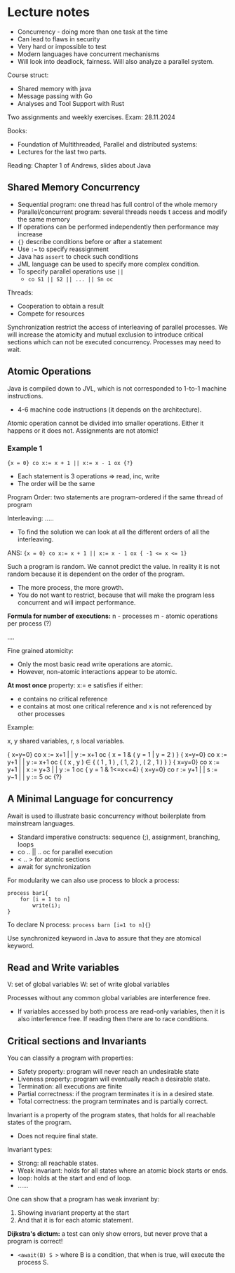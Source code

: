 # Lecture notes

- Concurrency - doing more than one task at the time
- Can lead to flaws in security 
- Very hard or impossible to test
- Modern languages have concurrent mechanisms 
- Will look into deadlock, fairness. Will also analyze a parallel system.

Course struct: 
- Shared memory with java
- Message passing with Go
- Analyses and Tool Support with Rust 

Two assignments and weekly exercises. 
Exam: 28.11.2024


Books:
- Foundation of Multithreaded, Parallel and distributed systems: 
- Lectures for the last two parts. 

Reading: Chapter 1 of Andrews, slides about Java


## Shared Memory Concurrency 
- Sequential program: one thread has full control of the whole memory 
- Parallel/concurrent program: several threads needs t access and modify the same memory
- If operations can be performed independently then performance may increase 
- `{}` describe conditions before or after a statement 
- Use `:=` to specify reassignment
- Java has `assert` to check such conditions
- JML language can be used to specify more complex condition.
- To specify parallel operations use `||`  
  - `co S1 || S2 || ... || Sn oc`

Threads: 
- Cooperation to obtain a result
- Compete for resources

Synchronization restrict the access of interleaving of parallel processes. 
We will increase the atomicity and mutual exclusion to introduce critical sections which can not be executed concurrency.
Processes may need to wait. 


## Atomic Operations

Java is compiled down to JVL, which is not corresponded to 1-to-1 machine instructions. 
- 4-6 machine code instructions (it depends on the architecture). 

Atomic operation cannot be divided into smaller operations. Either it happens or it does not. 
Assignments are not atomic!


### Example 1

`{x = 0} co x:= x + 1 || x:= x - 1 ox {?}`
- Each statement is 3 operations => read, inc, write
- The order will be the same 

Program Order: two statements are program-ordered if the same thread of program 

Interleaving: .....

- To find the solution we can look at all the different orders of all the interleaving.

ANS:
`{x = 0} co x:= x + 1 || x:= x - 1 ox { -1 <= x <= 1}`

Such a program is random. We cannot predict the value. In reality it is not random because it is dependent on the order of the program. 


- The more process, the more growth.
- You do not want to restrict, because that will make the program less concurrent and will impact performance. 

**Formula for number of executions:**
n - processes
m - atomic operations per process (?)

....

Fine grained atomicity:
- Only the most basic read write operations are atomic.  
- However, non-atomic interactions appear to be atomic. 


**At most once** property: 
x:= e satisfies if either: 
- e contains no critical reference
- e contains at most one critical reference and x is not referenced by other processes 



Example:

x, y shared variables, r, s local variables. 

{ x=y=0} co x := x+1 | | y := x+1 oc { x = 1 & ( y = 1 | y = 2 ) }
{ x=y=0} co x := y+1 | | y := x+1 oc { ( x , y ) ∈ { ( 1 , 1 ) , ( 1, 2 ) , ( 2 , 1 ) } }
{ x=y=0} co x := y+1 | | x := y+3 | | y := 1 oc { y = 1 & 1<=x<=4}
{ x=y=0} co r := y+1 | | s := y−1 | | y := 5 oc {?}


## A Minimal Language for concurrency 

Await is used to illustrate basic concurrency without boilerplate from mainstream languages. 

- Standard imperative constructs: sequence (;), assignment, branching, loops
- co .. || .. oc for parallel execution
- < .. > for atomic sections
- await for synchronization

For modularity we can also use process to block a process:

```
process bar1{
    for [i = 1 to n]
        write(i);
}
```

To declare N process: `process barn [i=1 to n]{}`

Use synchronized keyword in Java to assure that they are atomical keyword. 

## Read and Write variables 

V: set of global variables 
W: set of write global variables

Processes without any common global variables are interference free.
- If variables accessed by both process are read-only variables, then it is also interference free. If reading then there are to race conditions. 

## Critical sections and Invariants

You can classify a program with properties: 

- Safety property: program will never reach an undesirable state
- Liveness property: program will eventually reach a desirable state. 
- Termination: all executions are finite
- Partial correctness: if the program terminates it is in a desired state. 
- Total correctness: the program terminates and is partially correct. 


Invariant is a property of the program states, that holds for all reachable states of the program. 
- Does not require final state. 

Invariant types: 
- Strong: all reachable states. 
- Weak invariant: holds for all states where an atomic block starts or ends. 
- loop: holds at the start and end of loop. 
- ......


One can show that a program has weak invariant by:
1. Showing invariant property at the start
2. And that it is for each atomic statement. 

**Dijkstra's dictum:** a test can only show errors, but never prove that a program is correct! 

- `<await(B) S >` where B is a condition, that when is true, will execute the process S. 